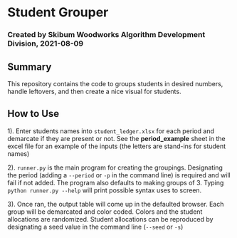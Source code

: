# Student Grouper
### Created by Skibum Woodworks Algorithm Development Division, 2021-08-09

## Summary
This repository contains the code to groups students in desired numbers, handle leftovers, and then create a 
nice visual for students.

## How to Use
1). Enter students names into `student_ledger.xlsx` for each period and demarcate if they are present or not. See the **period_example** sheet in the excel file for an example of the inputs (the letters are stand-ins for student names)

2). `runner.py` is the main program for creating the groupings. Designating the period (adding a `--period` or `-p` in the command line) is required and will fail if not added. The program also defaults to making groups of 3. Typing `python runner.py --help` will print possible syntax uses to screen.

3). Once ran, the output table will come up in the defaulted browser. Each group will be demarcated and color coded. Colors and the student allocations are randomized. Student allocations can be reproduced by designating a seed value in the command line (`--seed` or `-s`)
